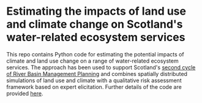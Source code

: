 # Estimating the impacts of land use and climate change on Scotland's water-related ecosystem services

This repo contains Python code for estimating the potential impacts of climate and land use change on a range of water-related ecosystem services. The approach has been used to support Scotland's [second cycle of River Basin Management Planning](http://www.sepa.org.uk/environment/water/river-basin-management-planning/) and combines spatially distributed simulations of land use and climate with a qualitative risk assessment framework based on expert elicitation. Further details of the code are provided [here](http://nbviewer.ipython.org/github/JamesSample/ecosystem_services_impacts/blob/master/ecosystem_services_notes.ipynb).
